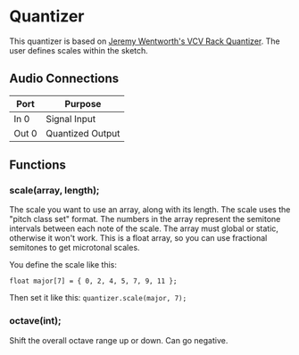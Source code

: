 # Quantizer

This quantizer is based on [Jeremy Wentworth's VCV Rack Quantizer](https://github.com/jeremywen/JW-Modules#quantizer). The user defines scales within the sketch. 

## Audio Connections

| Port  | Purpose |
| ----- | ------- |
| In 0  | Signal Input |
| Out 0  | Quantized Output  |


## Functions
### **scale**(array, length);
The scale you want to use an array, along with its length. The scale uses the "pitch class set" format. The numbers in the array represent the semitone intervals between each note of the scale. The array must global or static, otherwise it won't work. This is a float array, so you can use fractional semitones to get microtonal scales. 

You define the scale like this:
```
float major[7] = { 0, 2, 4, 5, 7, 9, 11 }; 
```

Then set it like this: 
``quantizer.scale(major, 7);``

### **octave**(int);
Shift the overall octave range up or down. Can go negative.



